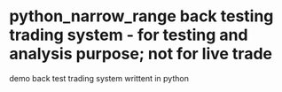 # python_narrow_range back testing trading system - for testing and analysis purpose; not for live trade
demo back test trading system writtent in python
